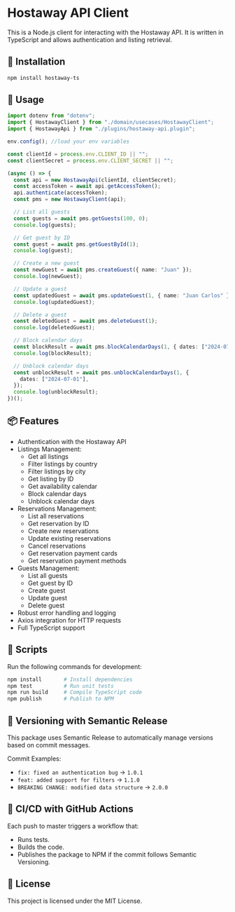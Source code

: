 # Hostaway API Client

This is a Node.js client for interacting with the Hostaway API. It is written in TypeScript and allows authentication and listing retrieval.

## 🚀 Installation

```sh
npm install hostaway-ts
```

## 📌 Usage

```typescript
import dotenv from "dotenv";
import { HostawayClient } from "./domain/usecases/HostawayClient";
import { HostawayApi } from "./plugins/hostaway-api.plugin";

env.config(); //load your env variables

const clientId = process.env.CLIENT_ID || "";
const clientSecret = process.env.CLIENT_SECRET || "";

(async () => {
  const api = new HostawayApi(clientId, clientSecret);
  const accessToken = await api.getAccessToken();
  api.authenticate(accessToken);
  const pms = new HostawayClient(api);

  // List all guests
  const guests = await pms.getGuests(100, 0);
  console.log(guests);

  // Get guest by ID
  const guest = await pms.getGuestById(1);
  console.log(guest);

  // Create a new guest
  const newGuest = await pms.createGuest({ name: "Juan" });
  console.log(newGuest);

  // Update a guest
  const updatedGuest = await pms.updateGuest(1, { name: "Juan Carlos" });
  console.log(updatedGuest);

  // Delete a guest
  const deletedGuest = await pms.deleteGuest(1);
  console.log(deletedGuest);

  // Block calendar days
  const blockResult = await pms.blockCalendarDays(1, { dates: ["2024-07-01"] });
  console.log(blockResult);

  // Unblock calendar days
  const unblockResult = await pms.unblockCalendarDays(1, {
    dates: ["2024-07-01"],
  });
  console.log(unblockResult);
})();
```

## 📦 Features

- Authentication with the Hostaway API
- Listings Management:
  - Get all listings
  - Filter listings by country
  - Filter listings by city
  - Get listing by ID
  - Get availability calendar
  - Block calendar days
  - Unblock calendar days
- Reservations Management:
  - List all reservations
  - Get reservation by ID
  - Create new reservations
  - Update existing reservations
  - Cancel reservations
  - Get reservation payment cards
  - Get reservation payment methods
- Guests Management:
  - List all guests
  - Get guest by ID
  - Create guest
  - Update guest
  - Delete guest
- Robust error handling and logging
- Axios integration for HTTP requests
- Full TypeScript support

## 🔧 Scripts

Run the following commands for development:

```sh
npm install       # Install dependencies
npm test          # Run unit tests
npm run build     # Compile TypeScript code
npm publish       # Publish to NPM
```

## 📜 Versioning with Semantic Release

This package uses Semantic Release to automatically manage versions based on commit messages.

Commit Examples:

- `fix: fixed an authentication bug` → `1.0.1`
- `feat: added support for filters` → `1.1.0`
- `BREAKING CHANGE: modified data structure` → `2.0.0`

## 🚀 CI/CD with GitHub Actions

Each push to master triggers a workflow that:

- Runs tests.
- Builds the code.
- Publishes the package to NPM if the commit follows Semantic Versioning.

## 📄 License

This project is licensed under the MIT License.
